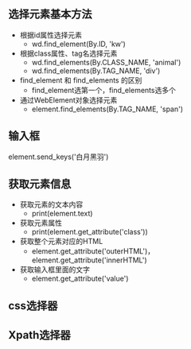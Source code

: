 ## 选择元素基本方法
- 根据id属性选择元素
  - wd.find_element(By.ID, 'kw')
- 根据class属性、tag名选择元素
  - wd.find_elements(By.CLASS_NAME, 'animal')
  - wd.find_elements(By.TAG_NAME, 'div')
- find_element 和 find_elements 的区别
  - find_element选第一个，find_elements选多个
- 通过WebElement对象选择元素
  - element.find_elements(By.TAG_NAME, 'span')
## 输入框
element.send_keys('白月黑羽')
## 获取元素信息
- 获取元素的文本内容
  - print(element.text)
- 获取元素属性
  - print(element.get_attribute('class'))
- 获取整个元素对应的HTML
  - element.get_attribute('outerHTML')，element.get_attribute('innerHTML')
- 获取输入框里面的文字
  - element.get_attribute('value')
## css选择器
## Xpath选择器
